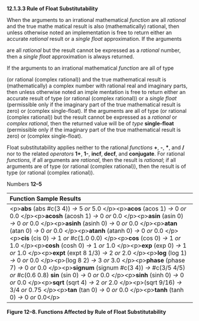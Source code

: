 **12.1.3.3 Rule of Float Substitutability** 

When the arguments to an irrational mathematical *function* are all *rational* and the true mathe matical result is also (mathematically) rational, then unless otherwise noted an implementation is free to return either an accurate *rational* result or a *single float* approximation. If the arguments 

are all *rational* but the result cannot be expressed as a *rational* number, then a *single float* approximation is always returned. 

If the arguments to an irrational mathematical *function* are all of type 

(or rational (complex rational)) and the true mathematical result is (mathematically) a complex number with rational real and imaginary parts, then unless otherwise noted an imple mentation is free to return either an accurate result of type (or rational (complex rational)) or a *single float* (permissible only if the imaginary part of the true mathematical result is zero) or (complex single-float). If the arguments are all of type (or rational (complex rational)) but the result cannot be expressed as a *rational* or *complex rational*, then the returned value will be of *type* **single-float** (permissible only if the imaginary part of the true mathematical result is zero) or (complex single-float). 

Float substitutability applies neither to the rational *functions* **+**, **-**, **\***, and **/** nor to the related *operators* **1+**, **1-**, **incf**, **decf**, and **conjugate**. For rational *functions*, if all arguments are *rational*, then the result is *rational*; if all arguments are of type (or rational (complex rational)), then the result is of type (or rational (complex rational)). 

Numbers **12–5**

 

 

|**Function Sample Results**|
| :- |
|\<p\>**abs** (abs #c(3 4)) *→* 5 *or* 5.0 \</p\>\<p\>**acos** (acos 1) *→* 0 *or* 0.0 \</p\>\<p\>**acosh** (acosh 1) *→* 0 *or* 0.0 \</p\>\<p\>**asin** (asin 0) *→* 0 *or* 0.0 \</p\>\<p\>**asinh** (asinh 0) *→* 0 *or* 0.0 \</p\>\<p\>**atan** (atan 0) *→* 0 *or* 0.0 \</p\>\<p\>**atanh** (atanh 0) *→* 0 *or* 0.0 \</p\>\<p\>**cis** (cis 0) *→* 1 *or* #c(1.0 0.0) \</p\>\<p\>**cos** (cos 0) *→* 1 *or* 1.0 \</p\>\<p\>**cosh** (cosh 0) *→* 1 *or* 1.0 \</p\>\<p\>**exp** (exp 0) *→* 1 *or* 1.0 \</p\>\<p\>**expt** (expt 8 1/3) *→* 2 *or* 2.0 \</p\>\<p\>**log** (log 1) *→* 0 *or* 0.0 \</p\>\<p\>(log 8 2) *→* 3 *or* 3.0 \</p\>\<p\>**phase** (phase 7) *→* 0 *or* 0.0 \</p\>\<p\>**signum** (signum #c(3 4)) *→* #c(3/5 4/5) *or* #c(0.6 0.8) **sin** (sin 0) *→* 0 *or* 0.0 \</p\>\<p\>**sinh** (sinh 0) *→* 0 *or* 0.0 \</p\>\<p\>**sqrt** (sqrt 4) *→* 2 *or* 2.0 \</p\>\<p\>(sqrt 9/16) *→* 3/4 *or* 0.75 \</p\>\<p\>**tan** (tan 0) *→* 0 *or* 0.0 \</p\>\<p\>**tanh** (tanh 0) *→* 0 *or* 0.0\</p\>|


**Figure 12–8. Functions Affected by Rule of Float Substitutability** 

